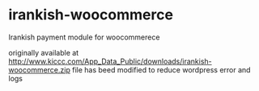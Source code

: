 # irankish-woocommerce
Irankish payment module for woocommerece

originally available at http://www.kiccc.com/App_Data_Public/downloads/irankish-woocommerce.zip
file has beed modified to reduce wordpress error and logs

